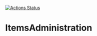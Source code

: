[![Actions Status](https://github.com/kacper-matuszek/ItemsAdministration/workflows/master/badge.svg)](https://github.com/kacper-matuszek/ItemsAdministration/actions)

# ItemsAdministration

